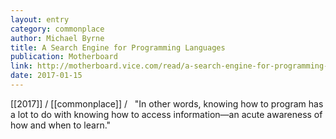 ```yaml
---
layout: entry
category: commonplace
author: Michael Byrne
title: A Search Engine for Programming Languages
publication: Motherboard
link: http://motherboard.vice.com/read/a-search-engine-for-programming-language-syntax-is-a-pretty-good-idea
date: 2017-01-15
---
```


[[2017]] / [[commonplace]] / 
 
"In other words, knowing how to program has a lot to do with knowing how to access information—an acute awareness of how and when to learn."


